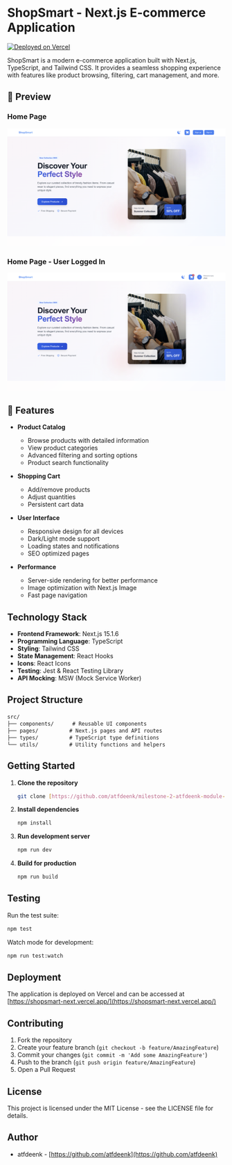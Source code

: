 # ShopSmart - Next.js E-commerce Application

[![Deployed on Vercel](https://img.shields.io/badge/Deployed%20on-Vercel-black?style=for-the-badge&logo=vercel)](https://shopsmart-next.vercel.app/)

ShopSmart is a modern e-commerce application built with Next.js, TypeScript, and Tailwind CSS. It provides a seamless shopping experience with features like product browsing, filtering, cart management, and more.

## 📱 Preview

### Home Page
![ShopSmart Home Page](/public/assets/shopsmart-nextjs.png)

### Home Page - User Logged In
![ShopSmart Home Page - User Logged In](/public/assets/shopsmart-nextjs-login.png)

## 🚀 Features

- **Product Catalog**
  - Browse products with detailed information
  - View product categories
  - Advanced filtering and sorting options
  - Product search functionality

- **Shopping Cart**
  - Add/remove products
  - Adjust quantities
  - Persistent cart data

- **User Interface**
  - Responsive design for all devices
  - Dark/Light mode support
  - Loading states and notifications
  - SEO optimized pages

- **Performance**
  - Server-side rendering for better performance
  - Image optimization with Next.js Image
  - Fast page navigation

## Technology Stack

- **Frontend Framework**: Next.js 15.1.6
- **Programming Language**: TypeScript
- **Styling**: Tailwind CSS
- **State Management**: React Hooks
- **Icons**: React Icons
- **Testing**: Jest & React Testing Library
- **API Mocking**: MSW (Mock Service Worker)

## Project Structure

```
src/
├── components/      # Reusable UI components
├── pages/          # Next.js pages and API routes
├── types/          # TypeScript type definitions
└── utils/          # Utility functions and helpers
```

## Getting Started

1. **Clone the repository**
   ```bash
   git clone [https://github.com/atfdeenk/milestone-2-atfdeenk-module-5.git]
   ```

2. **Install dependencies**
   ```bash
   npm install
   ```

3. **Run development server**
   ```bash
   npm run dev
   ```

4. **Build for production**
   ```bash
   npm run build
   ```

## Testing

Run the test suite:
```bash
npm test
```

Watch mode for development:
```bash
npm run test:watch
```

## Deployment

The application is deployed on Vercel and can be accessed at [https://shopsmart-next.vercel.app/](https://shopsmart-next.vercel.app/)

## Contributing

1. Fork the repository
2. Create your feature branch (`git checkout -b feature/AmazingFeature`)
3. Commit your changes (`git commit -m 'Add some AmazingFeature'`)
4. Push to the branch (`git push origin feature/AmazingFeature`)
5. Open a Pull Request

## License

This project is licensed under the MIT License - see the LICENSE file for details.

## Author

- atfdeenk - [https://github.com/atfdeenk](https://github.com/atfdeenk)
